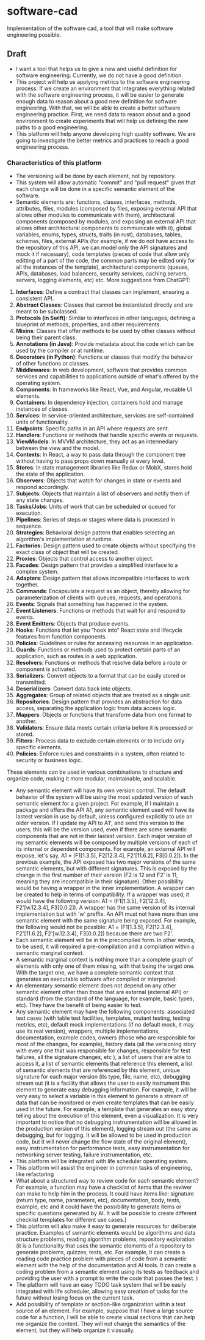 # software-cad
Implementation of the software cad, a tool that will make software engineering possible.


## Draft
- I want a tool that helps us to give a new and useful definition for software engineering. Currently, we do not have a good definition.
- This project will help us applying metrics to the software engineering process.
If we create an environment that integrates everything related with the software engineering process, it will be easier to generate enough
data to reason about a good new definition for software engineering. With that, we will be able to create a better software engineering practice.
First, we need data to reason about and a good environment to create experiments that will help us defining the new paths to a good engineering.
- This platform will help anyone developing high quality software. We are going to investigate the better metrics and practices to reach a good
engineering process.
### Characteristics of this platform
- The versioning will be done by each element, not by repository.
- This system will allow automatic "commit" and "pull request" given that each change will be done in a specific semantic element of the software.
- Semantic elements are: functions, classes, interfaces, methods, attributes, files, modules (composed by files, exposing external API that allows other modules to
communicate with them), architectural components (composed by modules, and exposing an external API that allows other architectural components to
communicate with it), global variables, enums, types, structs, traits (in rust), databases, tables, schemas, files, external APIs (for example, if we
do not have access to the repository of this API, we can model only the API signatures and mock it if necessary), code templates (pieces of code that
allow only editting of a part of the code, the common parts may be edited only for all the instances of the template), architectural components (queues,
APIs, databases, load balancers, security services, caching servers, servers, logging elements, etc) etc.
More suggestions from ChatGPT:
1. **Interfaces**: Define a contract that classes can implement, ensuring a consistent API.
2. **Abstract Classes**: Classes that cannot be instantiated directly and are meant to be subclassed.
3. **Protocols (in Swift)**: Similar to interfaces in other languages, defining a blueprint of methods, properties, and other requirements.
4. **Mixins**: Classes that offer methods to be used by other classes without being their parent class.
5. **Annotations (in Java)**: Provide metadata about the code which can be used by the compiler or at runtime.
6. **Decorators (in Python)**: Functions or classes that modify the behavior of other functions or classes.
7. **Middlewares**: In web development, software that provides common services and capabilities to applications outside of what's offered by the operating system.
8. **Components**: In frameworks like React, Vue, and Angular, reusable UI elements.
9. **Containers**: In dependency injection, containers hold and manage instances of classes.
10. **Services**: In service-oriented architecture, services are self-contained units of functionality.
11. **Endpoints**: Specific paths in an API where requests are sent.
12. **Handlers**: Functions or methods that handle specific events or requests.
13. **ViewModels**: In MVVM architecture, they act as an intermediary between the view and the model.
14. **Contexts**: In React, a way to pass data through the component tree without having to pass props down manually at every level.
15. **Stores**: In state management libraries like Redux or MobX, stores hold the state of the application.
16. **Observers**: Objects that watch for changes in state or events and respond accordingly.
17. **Subjects**: Objects that maintain a list of observers and notify them of any state changes.
18. **Tasks/Jobs**: Units of work that can be scheduled or queued for execution.
19. **Pipelines**: Series of steps or stages where data is processed in sequence.
20. **Strategies**: Behavioral design pattern that enables selecting an algorithm's implementation at runtime.
21. **Factories**: Design pattern used to create objects without specifying the exact class of object that will be created.
22. **Proxies**: Objects that control access to another object.
23. **Facades**: Design pattern that provides a simplified interface to a complex system.
24. **Adapters**: Design pattern that allows incompatible interfaces to work together.
25. **Commands**: Encapsulate a request as an object, thereby allowing for parameterization of clients with queues, requests, and operations.
26. **Events**: Signals that something has happened in the system.
27. **Event Listeners**: Functions or methods that wait for and respond to events.
28. **Event Emitters**: Objects that produce events.
29. **Hooks**: Functions that let you “hook into” React state and lifecycle features from function components.
30. **Policies**: Guidelines or rules for accessing resources in an application.
31. **Guards**: Functions or methods used to protect certain parts of an application, such as routes in a web application.
32. **Resolvers**: Functions or methods that resolve data before a route or component is activated.
33. **Serializers**: Convert objects to a format that can be easily stored or transmitted.
34. **Deserializers**: Convert data back into objects.
35. **Aggregates**: Group of related objects that are treated as a single unit.
36. **Repositories**: Design pattern that provides an abstraction for data access, separating the application logic from data access logic.
37. **Mappers**: Objects or functions that transform data from one format to another.
38. **Validators**: Ensure data meets certain criteria before it is processed or stored.
39. **Filters**: Process data to exclude certain elements or to include only specific elements.
40. **Policies**: Enforce rules and constraints in a system, often related to security or business logic.

These elements can be used in various combinations to structure and organize code, making it more modular, maintainable, and scalable.
- Any semantic element will have its own version control. The default behavior of the system will be using the most updated version of each semantic
element for a given project. For example, if I maintain a package and offers the API A1, any semantic element used will have its lastest version in use
by default, unless configured explicitly to use an older version. If I update my API to A1', and send this version to the users, this will be the
version used, even if there are some semantic components that are not in their lastest version. Each major version of my semantic elements will be
composed by multiple versions of each of its internal or dependent components. For example, an external API will expose, let's say,
A1 = (F1[1.3.5], F2[12.3.4], F2'[11.6.2], F3[0.0.2]). In the previous example, the API exposed has two major versions of the same semantic elements, but
with different signatures. This is exposed by the change in the first number of their version (F2 is 12 and F2' is 11, meaning they are incompatible in their
signature). Other possibility would be having a wrapper in the inner implementation. A wrapper can be created to help in terms of compatibility. If a wrapper was used,
it would have the following version: A1 = (F1[1.3.5], F2[12.3.4], F2'[w.12.3.4], F3[0.0.2]). A wrapper has the same version of its internal implementation but with
'w' preffix. An API must not have more than one semantic element with the same signature being exposed. For example, the following would not be possible:
 A1 = (F1[1.3.5], F2[12.3.4], F2'[11.6.2], F2'[w.12.3.4], F3[0.0.2]) because there are two F2'.
- Each semantic element will be in the precompiled form. In other words, to be used, it will required a pre-compilation and a compilation within a semantic marginal context.
- A semantic marginal context is nothing more than a complete graph of elements with only one of them missing, with that being the target one. With the target one, we have
a complete semantic context that generates an executable software after compiled or interpreted.
- An elementary semantic element does not depend on any other semantic element other than those that are external (external API) or standard (from the standard of the language,
for example, basic types, etc). They have the benefit of being easier to test.
- Any semantic element may have the following components: associated test cases (with table test facilities, templates, mutant testing, testing metrics, etc), default mock
implementations (if no default mock, it may use its real version), wrappers,
multiple implementations, documentation, example codes, owners (those who are responsible for most of the changes, for example), history data (all the versioning story
with every one that was responsible for changes, responsible for test failures, all the signature changes, etc ), a list of users that are able to access it, a list of semantic elements
that reference this element, a list of semantic elements that are referenced by this element, unique signature for each major version (its type, file, name, etc), debugging stream out
(it is a facility that allows the user to easily instrument this element to generate easy debugging information. For example, it will be very easy to select a variable in this element
to generate a stream of data that can be monitored or even create templates that can be easily used in the future. For example, a template that generates an easy story telling about the
execution of this element, even a visualization. It is very important to notice that no debugging instrumentation will be allowed in the production version of this element),
logging stream out (the same as debugging, but for logging. It will be allowed to be used in production code, but it will never change the flow state of the original element), easy instrumentation
for performance tests, easy instrumentation for networking server testing, failure instrumentation, etc.
- This platform will be integrated with life scheduler operating system.
- This platform will assist the engineer in common tasks of engineering, like refactoring
- What about a structured way to review code for each semantic element? For example, a function may have a checklist of items that the reviwer can make to help him in the process.
It could have items like: signature (return type, name, parameters, etc), documentation, body, tests, example, etc and it could have the possibility to generate items or specific questions
generated by AI. It will be possible to create different checklist templates for different use cases.]
- This platform will also make it easy to generate resources for deliberate practice. Examples of semantic elements would be algorithms and data structure problems, reading algorithm problems,
repository exploration (it is a functionality that uses the semantic elements of a repository to generate problems, quizzes, tests, etc. For example, it can create a reading code practice
problem with pieces of code from a semantic element with the help of the documentation and AI tools. It can create a coding problem from a semantic element using its tests as feedback and providing
the user with a prompt to write the code that passes the test. )
- The platform will have an easy TODO task system that will be easily integrated with life scheduler, allowing easy creation of tasks for the future without losing focus on the current task.
- Add possibility of template or section-like organization within a text source of an element. For example, suppose that I have a large source code for a function, I will be able to create
visual sections that can help me organize the content. They will not change the semantics of the element, but they will help organize it viasually.
   
